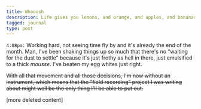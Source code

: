 ```yaml
---
title: Whooosh
description: Life gives you lemons, and orange, and apples, and bananas and you gotta choose wisely, or else...!
tagged: journal
type: post
---
```


`4:08pm:` Working hard, not seeing time fly by and it's already the end of the month. Man, I've been shaking things up so much that there's no “waiting for the dust to settle” because it's just frothy as hell in there, just emulsified to a thick _mousse_. I've beaten my egg whites just right.

~~With all that movement and all those decisions, I'm now without an instrument, which means that the “field recording” project I was writing about might well be the only thing I'll be able to put out.~~

[more deleted content]
